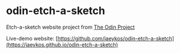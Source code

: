# odin-etch-a-sketch

Etch-a-sketch website project from [The Odin Project](https://www.theodinproject.com/lessons/foundations-etch-a-sketch)

Live-demo website: [https://github.com/jaeykos/odin-etch-a-sketch](https://jaeykos.github.io/odin-etch-a-sketch)
